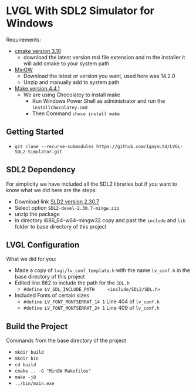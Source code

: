 # LVGL With SDL2 Simulator for Windows

Requirements:

- [cmake version 3.10](https://cmake.org/download/)
  - download the latest version msi file extension and rn the installer it will add cmake to your system path
- [MinGW](https://winlibs.com/)
  - Download the latest or version you want, used here was 14.2.0
  - Unzip and manually add to system path
- [Make version 4.4.1](https://ftp.gnu.org/gnu/make/)
  - We are using Chocolatey to install make
    - Run Windows Power Shell as administrator and run the `installChocolatey.cmd`
    - Then Command `choco install make`

## Getting Started

- `git clone --recurse-submodules https://github.com/IgnysLtd/LVGL-SDL2-Simulator.git`

## SDL2 Dependency

For simplicity we have included all the SDL2 libraries but if you want to know what we did here are the steps:

- Download link [SLD2 version 2.30.7](https://github.com/libsdl-org/SDL/releases/tag/release-2.30.7)
- Select option `SDL2-devel-2.30.7-mingw.zip`
- unzip the package
- in directory i686_64-w64-mingw32 copy and past the `include` and `lib` folder to base directory of this project

## LVGL Configuration

What we did for you:

- Made a copy of `lvgl/lv_conf_template.h` with the name `lv_conf.h` in the base directory of this project
- Edited line 862 to include the path for the `SDL.h`
  - `#define LV_SDL_INCLUDE_PATH     <include/SDL2/SDL.h>`
- Included Fonts of certain sizes
  - `#define LV_FONT_MONTSERRAT_14 1` Line 404 of `lv_conf.h`
  - `#define LV_FONT_MONTSERRAT_24 1` Line 409 of `lv_conf.h`

## Build the Project

Commands from the base directory of the project

- `mkdir build`
- `mkdir bin`
- `cd build`
- `cmake .. -G "MinGW Makefiles"`
- `make -j8`
- `../bin/main.exe`
